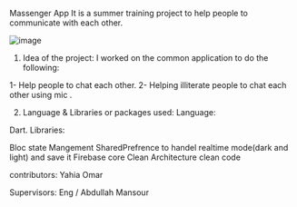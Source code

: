 Massenger App
It is a summer training project to help people to communicate with each other.

![image](https://user-images.githubusercontent.com/111139674/193188924-236508dc-27e6-4e78-bfac-d9c157752e81.png)

1) Idea of the project:
I worked on the common application to do the following:

1- Help people to chat each other.
2- Helping illiterate people to chat each other using mic .

2) Language & Libraries or packages used:
Language:

Dart.
Libraries:

Bloc state Mangement 
SharedPrefrence to handel realtime mode(dark and light) and save it
Firebase core 
Clean Architecture
clean code

contributors:
Yahia Omar


Supervisors:
Eng / Abdullah Mansour

